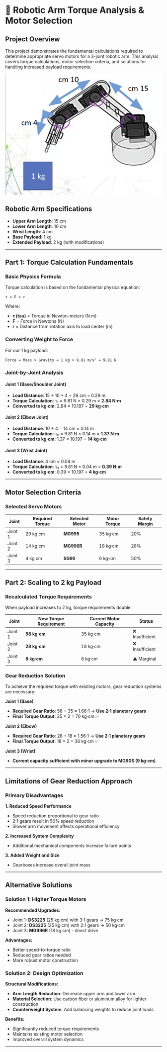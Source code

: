 # 🦾 Robotic Arm Torque Analysis & Motor Selection

## Project Overview

This project demonstrates the fundamental calculations required to determine appropriate servo motors for a 3-joint robotic arm. This analysis covers torque calculations, motor selection criteria, and solutions for handling increased payload requirements.

![photo](robot-arm.png)

## Robotic Arm Specifications

- **Upper Arm Length**: 15 cm
- **Lower Arm Length**: 10 cm
- **Wrist Length**: 4 cm
- **Base Payload**: 1 kg
- **Extended Payload**: 2 kg (with modifications)

---

## Part 1: Torque Calculation Fundamentals

### Basic Physics Formula

Torque calculation is based on the fundamental physics equation:

```
τ = F × r
```

Where:
- **τ (tau)** = Torque in Newton-meters (N·m)
- **F** = Force in Newtons (N) 
- **r** = Distance from rotation axis to load center (m)

### Converting Weight to Force

For our 1 kg payload:
```
Force = Mass × Gravity = 1 kg × 9.81 m/s² = 9.81 N
```

### Joint-by-Joint Analysis

#### Joint 1 (Base/Shoulder Joint)
- **Load Distance**: 15 + 10 + 4 = 29 cm = 0.29 m
- **Torque Calculation**: τ₁ = 9.81 N × 0.29 m = **2.84 N·m**
- **Converted to kg·cm**: 2.84 × 10.197 = **29 kg·cm**

#### Joint 2 (Elbow Joint)
- **Load Distance**: 10 + 4 = 14 cm = 0.14 m  
- **Torque Calculation**: τ₂ = 9.81 N × 0.14 m = **1.37 N·m**
- **Converted to kg·cm**: 1.37 × 10.197 = **14 kg·cm**

#### Joint 3 (Wrist Joint)
- **Load Distance**: 4 cm = 0.04 m
- **Torque Calculation**: τ₃ = 9.81 N × 0.04 m = **0.39 N·m** 
- **Converted to kg·cm**: 0.39 × 10.197 = **4 kg·cm**

---

## Motor Selection Criteria

### Selected Servo Motors

| Joint | Required Torque | Selected Motor | Motor Torque | Safety Margin |
|-------|----------------|----------------|--------------|---------------|
| Joint 1 | 29 kg·cm | **MG995** | 35 kg·cm | 20% |
| Joint 2 | 14 kg·cm | **MG996R** | 18 kg·cm | 28% |
| Joint 3 | 4 kg·cm | **SG90** | 6 kg·cm | 50% |

---

## Part 2: Scaling to 2 kg Payload

### Recalculated Torque Requirements

When payload increases to 2 kg, torque requirements double:

| Joint | New Torque Requirement | Current Motor Capacity | Status |
|-------|----------------------|----------------------|---------|
| Joint 1 | **58 kg·cm** | 35 kg·cm | ❌ Insufficient |
| Joint 2 | **28 kg·cm** | 18 kg·cm | ❌ Insufficient |
| Joint 3 | **8 kg·cm** | 6 kg·cm | ⚠️ Marginal |

### Gear Reduction Solution

To achieve the required torque with existing motors, gear reduction systems are necessary:

**Joint 1 (Base)**
- **Required Gear Ratio**: 58 ÷ 35 = 1.66:1 → **Use 2:1 planetary gears**
- **Final Torque Output**: 35 × 2 = 70 kg·cm ✅

**Joint 2 (Elbow)** 
- **Required Gear Ratio**: 28 ÷ 18 = 1.56:1 → **Use 2:1 planetary gears**
- **Final Torque Output**: 18 × 2 = 36 kg·cm ✅

**Joint 3 (Wrist)**
- **Current capacity sufficient with minor upgrade to MG90S (9 kg·cm)**

---

## Limitations of Gear Reduction Approach

### Primary Disadvantages

**1. Reduced Speed Performance**
- Speed reduction proportional to gear ratio
- 2:1 gears result in 50% speed reduction
- Slower arm movement affects operational efficiency

**2. Increased System Complexity**
- Additional mechanical components increase failure points

**3. Added Weight and Size**
- Gearboxes increase overall joint mass

---

## Alternative Solutions

### Solution 1: Higher Torque Motors

**Recommended Upgrades:**
- Joint 1: **DS3225** (25 kg·cm) with 3:1 gears → 75 kg·cm
- Joint 2: **DS3225** (25 kg·cm) with 2:1 gears → 50 kg·cm  
- Joint 3: **MG996R** (18 kg·cm) - direct drive

**Advantages:**
- Better speed-to-torque ratio
- Reduced gear ratios needed
- More robust motor construction

### Solution 2: Design Optimization

**Structural Modifications:**
- **Arm Length Reduction**: Decrease upper arm and lower arm .
- **Material Selection**: Use carbon fiber or aluminum alloy for lighter construction
- **Counterweight System**: Add balancing weights to reduce joint loads

**Benefits:**
- Significantly reduced torque requirements
- Maintains existing motor selection
- Improved overall system dynamics

---
